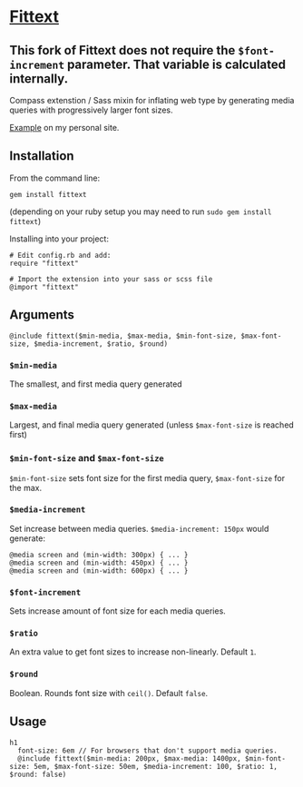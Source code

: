 # [Fittext](http://www.bookcasey.com/fittext)

## This fork of Fittext does not require the `$font-increment` parameter. That variable is calculated internally.

Compass extenstion / Sass mixin for inflating web type by generating media queries with progressively larger font sizes.

[Example](http://www.bookcasey.com/fittext) on my personal site.

## Installation

From the command line:

    gem install fittext

(depending on your ruby setup you may need to run `sudo gem install fittext`)

Installing into your project:

    # Edit config.rb and add:
    require "fittext"

    # Import the extension into your sass or scss file
    @import "fittext"

## Arguments

    @include fittext($min-media, $max-media, $min-font-size, $max-font-size, $media-increment, $ratio, $round)

### `$min-media`

The smallest, and first media query generated

### `$max-media`

Largest, and final media query generated (unless `$max-font-size` is reached first)

### `$min-font-size` and `$max-font-size`

`$min-font-size` sets font size for the first media query, `$max-font-size` for the max.

### `$media-increment`

Set increase between media queries. `$media-increment: 150px` would generate:

    @media screen and (min-width: 300px) { ... }
    @media screen and (min-width: 450px) { ... }
    @media screen and (min-width: 600px) { ... }

### `$font-increment`

Sets increase amount of font size for each media queries.

### `$ratio`

An extra value to get font sizes to increase non-linearly. Default `1`.

### `$round`

Boolean. Rounds font size with `ceil()`. Default `false`.

## Usage

    h1
      font-size: 6em // For browsers that don't support media queries.
      @include fittext($min-media: 200px, $max-media: 1400px, $min-font-size: 5em, $max-font-size: 50em, $media-increment: 100, $ratio: 1, $round: false)



